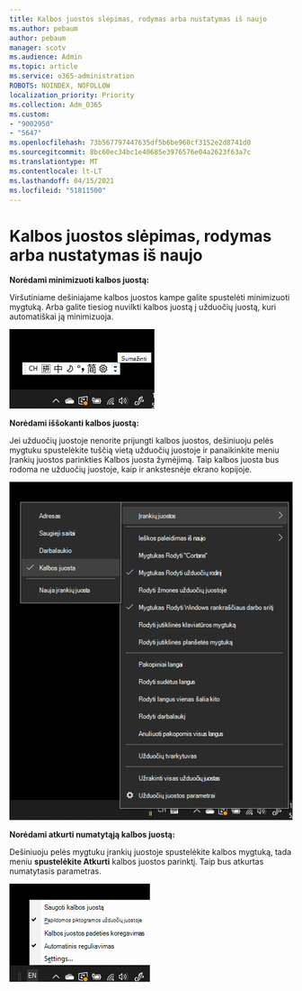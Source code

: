 ```yaml
---
title: Kalbos juostos slėpimas, rodymas arba nustatymas iš naujo
ms.author: pebaum
author: pebaum
manager: scotv
ms.audience: Admin
ms.topic: article
ms.service: o365-administration
ROBOTS: NOINDEX, NOFOLLOW
localization_priority: Priority
ms.collection: Adm_O365
ms.custom:
- "9002950"
- "5647"
ms.openlocfilehash: 73b567797447635df5b6be960cf3152e2d8741d0
ms.sourcegitcommit: 8bc60ec34bc1e40685e3976576e04a2623f63a7c
ms.translationtype: MT
ms.contentlocale: lt-LT
ms.lasthandoff: 04/15/2021
ms.locfileid: "51811500"
---
```

# <a name="hide-display-or-reset-the-language-bar"></a>Kalbos juostos slėpimas, rodymas arba nustatymas iš naujo

**Norėdami minimizuoti kalbos juostą:**

Viršutiniame dešiniajame kalbos juostos kampe galite spustelėti minimizuoti mygtuką. Arba galite tiesiog nuvilkti kalbos juostą į užduočių juostą, kuri automatiškai ją minimizuoja.

![Minimizuoti kalbos juostą](media/minimize-language-bar.png)

**Norėdami iššokanti kalbos juostą:**

Jei užduočių juostoje nenorite prijungti kalbos juostos, dešiniuoju pelės mygtuku spustelėkite tuščią vietą  užduočių juostoje ir panaikinkite meniu Įrankių juostos parinkties Kalbos juosta žymėjimą. Taip kalbos juosta bus rodoma ne užduočių juostoje, kaip ir ankstesnėje ekrano kopijoje.

![Iššokanti kalbos juosta](media/pop-out-language-bar.png)

**Norėdami atkurti numatytąją kalbos juostą:**

Dešiniuoju pelės mygtuku įrankių juostoje spustelėkite kalbos mygtuką, tada meniu **spustelėkite Atkurti** kalbos juostos parinktį. Taip bus atkurtas numatytasis parametras.

![Atkurti kalbos juostą](media/restore-language-bar.png)

